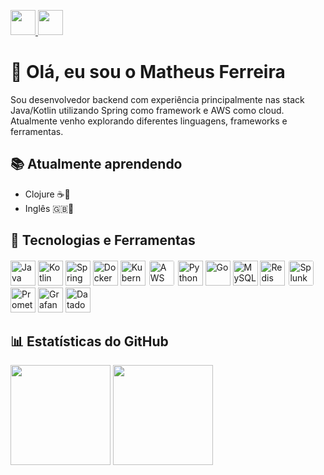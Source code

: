 <p align="left">
  <a href="https://www.linkedin.com/in/matheus-f-70b1981a6/" target="_blank">
    <img src="https://cdn.jsdelivr.net/gh/devicons/devicon/icons/linkedin/linkedin-original.svg" width="40" height="40" />
  </a>
  <a href="https://github.com/matheusfdsilva" target="_blank">
    <img src="https://cdn.jsdelivr.net/gh/devicons/devicon/icons/github/github-original.svg" width="40" height="40" />
  </a>
</p>
  
# 👋 Olá, eu sou o Matheus Ferreira  

Sou desenvolvedor backend com experiência principalmente nas stack Java/Kotlin utilizando Spring como framework e AWS como cloud.  
Atualmente venho explorando diferentes linguagens, frameworks e ferramentas.  

## 📚 Atualmente aprendendo  
- Clojure ☕🌿  
- Inglês 🇬🇧📖 

## 🚀 Tecnologias e Ferramentas  

<p align="left">
  <img src="https://cdn.jsdelivr.net/gh/devicons/devicon/icons/java/java-original.svg" width="40" height="40" title="Java" />
  <img src="https://cdn.jsdelivr.net/gh/devicons/devicon/icons/kotlin/kotlin-original.svg" width="40" height="40" title="Kotlin" />
  <img src="https://cdn.jsdelivr.net/gh/devicons/devicon/icons/spring/spring-original.svg" width="40" height="40" title="Spring" />
  <img src="https://cdn.jsdelivr.net/gh/devicons/devicon/icons/docker/docker-original.svg" width="40" height="40" title="Docker" />
  <img src="https://cdn.jsdelivr.net/gh/devicons/devicon/icons/kubernetes/kubernetes-plain.svg" width="40" height="40" title="Kubernetes" />
  <img src="https://www.vectorlogo.zone/logos/amazon_aws/amazon_aws-ar21.svg" height="40" title="AWS" style="background:white; padding:2px; border-radius:5px;" />
  <img src="https://cdn.jsdelivr.net/gh/devicons/devicon/icons/python/python-original.svg" width="40" height="40" title="Python" />
  <img src="https://cdn.jsdelivr.net/gh/devicons/devicon/icons/go/go-original.svg" width="40" height="40" title="Go" />
  <img src="https://cdn.jsdelivr.net/gh/devicons/devicon/icons/mysql/mysql-original.svg" width="40" height="40" title="MySQL" />
  <img src="https://cdn.jsdelivr.net/gh/devicons/devicon/icons/redis/redis-original.svg" width="40" height="40" title="Redis" />
  <img src="https://www.vectorlogo.zone/logos/splunk/splunk-ar21.svg" height="40" title="Splunk" style="background:white; padding:2px; border-radius:5px;" />
  <img src="https://cdn.jsdelivr.net/gh/devicons/devicon/icons/prometheus/prometheus-original.svg" width="40" height="40" title="Prometheus" />
  <img src="https://cdn.jsdelivr.net/gh/devicons/devicon/icons/grafana/grafana-original.svg" width="40" height="40" title="Grafana" />
  <img src="https://www.vectorlogo.zone/logos/datadoghq/datadoghq-ar21.svg" height="40" title="Datadog" />
</p>  

## 📊 Estatísticas do GitHub  

<p align="left">
  <img height="160em" src="https://github-readme-stats.vercel.app/api?username=matheusfdsilva&show_icons=true&theme=dracula" />
  <img height="160em" src="https://github-readme-stats.vercel.app/api/top-langs/?username=matheusfdsilva&layout=compact&theme=dracula" />
</p> 
